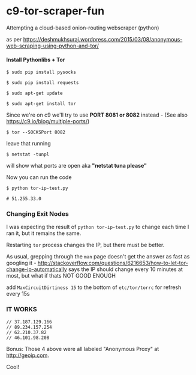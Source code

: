 c9-tor-scraper-fun
==================

Attempting a cloud-based onion-routing webscraper (python) 

as per https://deshmukhsuraj.wordpress.com/2015/03/08/anonymous-web-scraping-using-python-and-tor/

#### Install Pythonlibs + Tor
```
$ sudo pip install pysocks

$ sudo pip install requests

$ sudo apt-get update

$ sudo apt-get install tor
```
Since we're on c9 we'll try to use <b>PORT 8081 or 8082</b> instead -
(See also https://c9.io/blog/multiple-ports/)
```
$ tor --SOCKSPort 8082
```
leave that running
```
$ netstat -tunpl
```
will show what ports are open aka <b>"netstat tuna please"</b>

Now you can run the code
```
$ python tor-ip-test.py

# 51.255.33.0
```

### Changing Exit Nodes 

I was expecting the result of `python tor-ip-test.py` to change each time I ran it, but it remains the same.

Restarting `tor` process changes the IP, but there must be better.

As usual, grepping through the `man` page doesn't get the answer as fast as googling it - http://stackoverflow.com/questions/6216653/how-to-let-tor-change-ip-automatically
says the IP should change every 10 minutes at most, but what if thats NOT GOOD ENOUGH

add `MaxCircuitDirtiness 15` to the bottom of `etc/tor/torrc` for refresh every 15s

### IT WORKS

```
// 37.187.129.166
// 89.234.157.254
// 62.210.37.82
// 46.101.98.208
```

Bonus: Those 4 above were all labeled "Anonymous Proxy" at http://geoip.com. 


Cool!